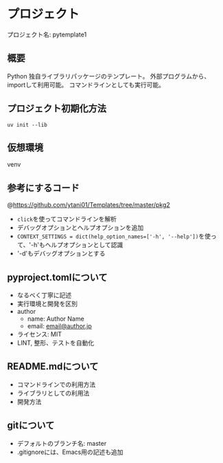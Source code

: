 # プロジェクト

プロジェクト名: pytemplate1

## 概要
Python 独自ライブラリパッケージのテンプレート。
外部プログラムから、importして利用可能。
コマンドラインとしても実行可能。

## プロジェクト初期化方法

``` shell
uv init --lib
```

## 仮想環境

venv

## 参考にするコード

@https://github.com/ytani01/Templates/tree/master/pkg2

- ``click``を使ってコマンドラインを解析
- デバッグオプションとヘルプオプションを追加
- ``CONTEXT_SETTINGS = dict(help_option_names=['-h', '--help'])``を使って、'-h'もヘルプオプションとして認識
- '-d'もデバッグオプションとする


## pyproject.tomlについて

- なるべく丁寧に記述
- 実行環境と開発を区別
- author
  - name: Author Name
  - email: email@author.jp 
- ライセンス: MIT
- LINT, 整形、テストを自動化

## README.mdについて

- コマンドラインでの利用方法
- ライブラリとしての利用法
- 開発方法

## gitについて

- デフォルトのブランチ名: master
- .gitignoreには、Emacs用の記述も追加


